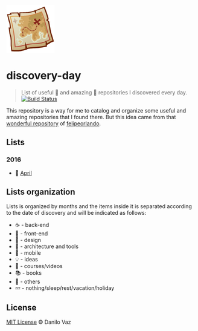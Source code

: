 ![discovery-day cover](https://raw.githubusercontent.com/danilovaz/discovery-day/master/assets/logo.png)

# discovery-day
> List of useful :punch: and amazing :pray: repositories I discovered every day.
[![Build Status](https://travis-ci.org/danilovaz/discovery-day.svg?branch=master)](https://travis-ci.org/danilovaz/discovery-day)

This repository is a way for me to catalog and organize some useful and amazing repositories that I found there. But this idea came from that [wonderful repository](https://github.com/felipeorlando/discovery-log) of [felipeorlando](https://github.com/felipeorlando/).

## Lists

### 2016

* :calendar: [April](https://github.com/danilovaz/discovery-day/blob/master/2016/april.md)

## Lists organization

Lists is organized by months and the items inside it is separated according to the date of discovery and will be indicated as follows:

- :coffee: - back-end
- :beers: - front-end
- :art: - design
- :wrench: - architecture and tools
- :iphone: - mobile
- :bulb: - ideas
- :movie_camera: - courses/videos
- :books: - books
- :lollipop: - others
- :zzz: - nothing/sleep/rest/vacation/holiday

## License

[MIT License](http://danilovaz.mit-license.org/) © Danilo Vaz